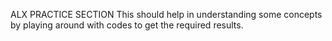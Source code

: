 ALX PRACTICE SECTION
This should help in understanding some concepts by playing around with codes to get the required results.
